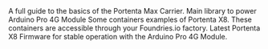 <EssentialsColumn title="First Steps">
    <EssentialElement title="Portenta Max Carrier User Manual" type="getting-started" link="/tutorials/portenta-max-carrier/user-manual">
        A full guide to the basics of the Portenta Max Carrier.
    </EssentialElement>
    <EssentialElement link="https://github.com/cristidragomir97/Arduino4GModem" title="Arduino 4G Modem" type="library">
        Main library to power Arduino Pro 4G Module
    </EssentialElement>
</EssentialsColumn>

<EssentialsColumn title="Suggested Repositories">
    <EssentialElement link="https://github.com/cristidragomir97/Arduino4GModem" title="Arduino 4G Modem" type="article">
        Some containers examples of Portenta X8. These containers are accessible through your Foundries.io factory.
    </EssentialElement>
</EssentialsColumn>

<EssentialsColumn title="Suggested Resources">
    <EssentialElement title="Latest Portenta X8 Firmware" type="library" link="https://downloads.arduino.cc/portentax8image/image-latest.tar.gz">
        Latest Portenta X8 Firmware for stable operation with the Arduino Pro 4G Module.
    </EssentialElement>
</EssentialsColumn>

